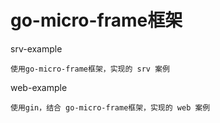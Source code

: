 # go-micro-frame框架

srv-example

```
使用go-micro-frame框架，实现的 srv 案例
```


web-example

```
使用gin，结合 go-micro-frame框架，实现的 web 案例
```